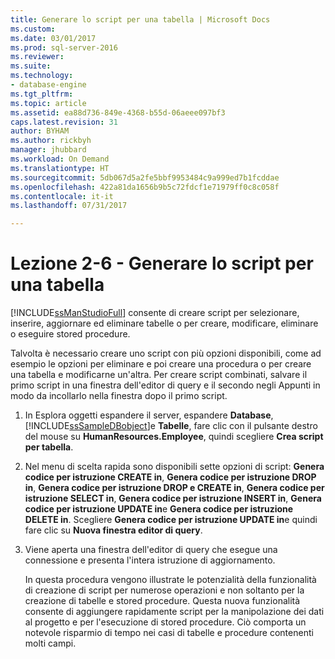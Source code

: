 ```yaml
---
title: Generare lo script per una tabella | Microsoft Docs
ms.custom: 
ms.date: 03/01/2017
ms.prod: sql-server-2016
ms.reviewer: 
ms.suite: 
ms.technology:
- database-engine
ms.tgt_pltfrm: 
ms.topic: article
ms.assetid: ea88d736-849e-4368-b55d-06aeee097bf3
caps.latest.revision: 31
author: BYHAM
ms.author: rickbyh
manager: jhubbard
ms.workload: On Demand
ms.translationtype: HT
ms.sourcegitcommit: 5db067d5a2fe5bbf9953484c9a999ed7b1fcddae
ms.openlocfilehash: 422a81da1656b9b5c72fdcf1e71979ff0c8c058f
ms.contentlocale: it-it
ms.lasthandoff: 07/31/2017

---
```

# <a name="lesson-2-6---script-a-table"></a>Lezione 2-6 - Generare lo script per una tabella
[!INCLUDE[ssManStudioFull](../../includes/ssmanstudiofull-md.md)] consente di creare script per selezionare, inserire, aggiornare ed eliminare tabelle o per creare, modificare, eliminare o eseguire stored procedure.  
  
Talvolta è necessario creare uno script con più opzioni disponibili, come ad esempio le opzioni per eliminare e poi creare una procedura o per creare una tabella e modificarne un'altra. Per creare script combinati, salvare il primo script in una finestra dell'editor di query e il secondo negli Appunti in modo da incollarlo nella finestra dopo il primo script.  
  
 
1.  In Esplora oggetti espandere il server, espandere **Database**, [!INCLUDE[ssSampleDBobject](../../includes/sssampledbobject-md.md)]e **Tabelle**, fare clic con il pulsante destro del mouse su **HumanResources.Employee**, quindi scegliere **Crea script per tabella**.  
  
2.  Nel menu di scelta rapida sono disponibili sette opzioni di script: **Genera codice per istruzione CREATE in**, **Genera codice per istruzione DROP in**, **Genera codice per istruzione DROP e CREATE in**, **Genera codice per istruzione SELECT in**, **Genera codice per istruzione INSERT in**, **Genera codice per istruzione UPDATE in**e **Genera codice per istruzione DELETE in**. Scegliere **Genera codice per istruzione UPDATE in**e quindi fare clic su **Nuova finestra editor di query**.  
  
3.  Viene aperta una finestra dell'editor di query che esegue una connessione e presenta l'intera istruzione di aggiornamento.  
  
    In questa procedura vengono illustrate le potenzialità della funzionalità di creazione di script per numerose operazioni e non soltanto per la creazione di tabelle e stored procedure. Questa nuova funzionalità consente di aggiungere rapidamente script per la manipolazione dei dati al progetto e per l'esecuzione di stored procedure. Ciò comporta un notevole risparmio di tempo nei casi di tabelle e procedure contenenti molti campi.  
  
 
  
  
  

